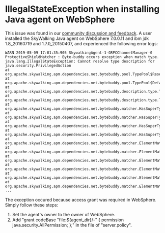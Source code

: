 # IllegalStateException when installing Java agent on WebSphere
This issue was found in our [community discussion and feedback](https://github.com/apache/skywalking/issues/2652). 
A user installed the SkyWalking Java agent on WebSphere 7.0.0.11 and ibm jdk 1.8_20160719 and 1.7.0_20150407,
and experienced the following error logs:
```
WARN 2019-05-09 17:01:35:905 SkywalkingAgent-1-GRPCChannelManager-0 ProtectiveShieldMatcher : Byte-buddy occurs exception when match type.
java.lang.IllegalStateException: Cannot resolve type description for java.security.PrivilegedAction
at org.apache.skywalking.apm.dependencies.net.bytebuddy.pool.TypePool$Resolution$Illegal.resolve(TypePool.java:144)
at org.apache.skywalking.apm.dependencies.net.bytebuddy.pool.TypePool$Default$WithLazyResolution$LazyTypeDescription.delegate(TypePool.java:1392)
at org.apache.skywalking.apm.dependencies.net.bytebuddy.description.type.TypeDescription$AbstractBase$OfSimpleType$WithDelegation.getInterfaces(TypeDescription.java:8016)
at org.apache.skywalking.apm.dependencies.net.bytebuddy.description.type.TypeDescription$Generic$OfNonGenericType.getInterfaces(TypeDescription.java:3621)
at org.apache.skywalking.apm.dependencies.net.bytebuddy.matcher.HasSuperTypeMatcher.hasInterface(HasSuperTypeMatcher.java:53)
at org.apache.skywalking.apm.dependencies.net.bytebuddy.matcher.HasSuperTypeMatcher.hasInterface(HasSuperTypeMatcher.java:54)
at org.apache.skywalking.apm.dependencies.net.bytebuddy.matcher.HasSuperTypeMatcher.matches(HasSuperTypeMatcher.java:38)
at org.apache.skywalking.apm.dependencies.net.bytebuddy.matcher.HasSuperTypeMatcher.matches(HasSuperTypeMatcher.java:15)
at org.apache.skywalking.apm.dependencies.net.bytebuddy.matcher.ElementMatcher$Junction$Conjunction.matches(ElementMatcher.java:107)
at org.apache.skywalking.apm.dependencies.net.bytebuddy.matcher.ElementMatcher$Junction$Disjunction.matches(ElementMatcher.java:147)
at org.apache.skywalking.apm.dependencies.net.bytebuddy.matcher.ElementMatcher$Junction$Disjunction.matches(ElementMatcher.java:147)
at org.apache.skywalking.apm.dependencies.net.bytebuddy.matcher.ElementMatcher$Junction$Disjunction.matches(ElementMatcher.java:147)
at org.apache.skywalking.apm.dependencies.net.bytebuddy.matcher.ElementMatcher$Junction$Disjunction.matches(ElementMatcher.java:147)
at org.apache.skywalking.apm.dependencies.net.bytebuddy.matcher.ElementMatcher$Junction$Disjunction.matches(ElementMatcher.java:147)
...
```

The exception occured because access grant was required in WebSphere. 
Simply follow these steps:

1. Set the agent's owner to the owner of WebSphere.
2. Add "grant codeBase "file:${agent_dir}/-" { permission java.security.AllPermission; };" in the file of "server.policy".

